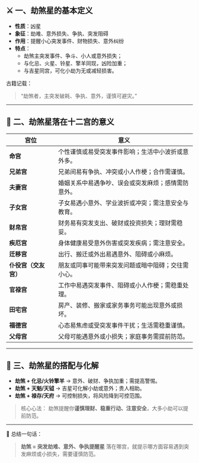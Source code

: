 ## ⚔️ 一、劫煞星的基本定义

- **性质**：凶星
- **象征**：劫难、意外损失、争执、突发阻碍
- **作用**：提醒小心突发事件、财物损失、意外纠纷
- **特点**：
  - 劫煞主突发事件、争斗、小人或意外损失；
  - 与化忌、火星、铃星、擎羊同现，凶险加重；
  - 与吉星同宫，可化小劫为无或减轻损害。

古籍记载：

> “劫煞者，主突发破耗、争执、意外，谨慎可避灾。”

------

## 🧩 二、劫煞星落在十二宫的意义

| 宫位                 | 意义                                               |
| -------------------- | -------------------------------------------------- |
| **命宫**             | 个性谨慎或易受突发事件影响；生活中小波折或意外多。 |
| **兄弟宫**           | 兄弟间易有争执、冲突或小人作梗；合作需谨慎。       |
| **夫妻宫**           | 婚姻关系中易遇争吵、误会或突发麻烦；感情需防意外。 |
| **子女宫**           | 子女易遇小意外、学业波折或冲突；需注意安全与教育。 |
| **财帛宫**           | 财务易有突发支出、破财或投资损失；理财需稳妥。     |
| **疾厄宫**           | 身体健康易受意外伤害或突发疾病；需注意安全。       |
| **迁移宫**           | 出行、搬迁或外出易遇意外、阻碍或小麻烦。           |
| **仆役宫（交友宫）** | 朋友或同事可能带来突发问题或暗中阻碍；交往需小心。 |
| **官禄宫**           | 工作中易遇突发事件、阻碍或小人作梗；需稳重处理。   |
| **田宅宫**           | 房产、装修、搬家或家务事务可能出现意外或损坏。     |
| **福德宫**           | 心态易焦虑或受突发事件干扰；生活需稳重谨慎。       |
| **父母宫**           | 父母可能遇意外或小损失；家庭事务需提前防范。       |

------

## 🔮 三、劫煞星的搭配与化解

- **劫煞 + 化忌/火铃擎羊** → 意外、破财、争执加重；需提高警惕。
- **劫煞 + 天魁/天钺** → 吉星可化解小劫或意外；贵人相助。
- **劫煞 + 禄存/天府** → 可控制损失，将风险降到可控范围。

> 核心心法：
>  劫煞提醒你**谨慎理财、稳重行动、注意安全**，大多小劫可以提前防范。

------

📘 总结一句话：

> **劫煞 = 突发劫难、意外、争执提醒星**
>  落在哪宫，就提示哪方面容易遇到突发麻烦或小损失，需要谨慎防范。